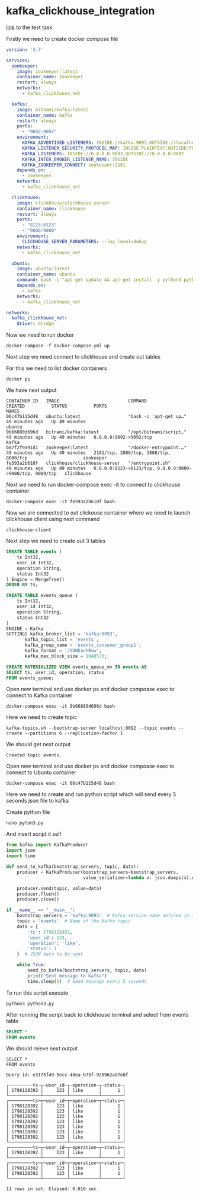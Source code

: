 # kafka_clickhouse_integration

[link](https://github.com/Lemberg14/kafka_clickhouse_integration/blob/main/Test%20Task%20Appflame%20.pdf) to the test task

Firstly we need to create docker compose file
```yaml
version: '3.7'

services:
  zookeeper:
    image: zookeeper:latest
    container_name: zookeeper
    restart: always
    networks:
      - kafka_clickhouse_net

  kafka:
    image: bitnami/kafka:latest
    container_name: kafka
    restart: always
    ports:
      - "9092:9092"
    environment:
      KAFKA_ADVERTISED_LISTENERS: INSIDE://kafka:9093,OUTSIDE://localhost:9092
      KAFKA_LISTENER_SECURITY_PROTOCOL_MAP: INSIDE:PLAINTEXT,OUTSIDE:PLAINTEXT
      KAFKA_LISTENERS: INSIDE://0.0.0.0:9093,OUTSIDE://0.0.0.0:9092
      KAFKA_INTER_BROKER_LISTENER_NAME: INSIDE
      KAFKA_ZOOKEEPER_CONNECT: zookeeper:2181
    depends_on:
      - zookeeper
    networks:
      - kafka_clickhouse_net

  clickhouse:
    image: clickhouse/clickhouse-server
    container_name: clickhouse
    restart: always
    ports:
      - "8123:8123"
      - "9000:9000"
    environment:
      CLICKHOUSE_SERVER_PARAMETERS: --log_level=debug
    networks:
      - kafka_clickhouse_net

  ubuntu:
    image: ubuntu:latest
    container_name: ubuntu
    command: bash -c "apt-get update && apt-get install -y python3 python3-pip && pip3 install kafka-python && tail -f /dev/null"
    depends_on:
      - kafka
    networks:
      - kafka_clickhouse_net

networks:
  kafka_clickhouse_net:
    driver: bridge
```

Now we need to run docker

```
docker-compose -f docker-compose.yml up
```

Next step we need connect to clickhouse and create out tables

For this we need to list docker containers

```
docker ps
```
We have next output
```
CONTAINER ID   IMAGE                          COMMAND                  CREATED          STATUS          PORTS                                                      NAMES
06c47b115d48   ubuntu:latest                  "bash -c 'apt-get up…"   49 minutes ago   Up 49 minutes                                                              ubuntu
9b66880d696d   bitnami/kafka:latest           "/opt/bitnami/script…"   49 minutes ago   Up 49 minutes   0.0.0.0:9092->9092/tcp                                     kafka
b87f2f9a91d1   zookeeper:latest               "/docker-entrypoint.…"   49 minutes ago   Up 49 minutes   2181/tcp, 2888/tcp, 3888/tcp, 8080/tcp                     zookeeper
fe593a2b610f   clickhouse/clickhouse-server   "/entrypoint.sh"         49 minutes ago   Up 49 minutes   0.0.0.0:8123->8123/tcp, 0.0.0.0:9000->9000/tcp, 9009/tcp   clickhouse
```
Next we need to run docker-compose exec -it to connect to clickhouse container

```
docker-compose exec -it fe593a2b610f bash
```

Now we are connected to out clickouse container where we need to launch clickhouse client using next command

```
clickhouse-client
```

Next step we need to create out 3 tables

```sql
CREATE TABLE events (
    ts Int32,
    user_id Int32,    
    operation String,
    status Int32
) Engine = MergeTree()
ORDER BY ts;

CREATE TABLE events_queue (
    ts Int32,
    user_id Int32,    
    operation String,
    status Int32
)
ENGINE = Kafka
SETTINGS kafka_broker_list = 'kafka:9093',
       kafka_topic_list = 'events',
       kafka_group_name = 'events_consumer_group1',
       kafka_format = 'JSONEachRow',
       kafka_max_block_size = 1048576;

CREATE MATERIALIZED VIEW events_queue_mv TO events AS
SELECT ts, user_id, operation, status
FROM events_queue;
```

Open new terminal and use docker ps and docker compoase exec to connect to Kafka container

```
docker-compose exec -it 9b66880d696d bash
```

Here we need to create topic

```
kafka-topics.sh --bootstrap-server localhost:9092 --topic events --create --partitions 6 --replication-factor 1
```

We should get next output
```
Created topic events.
```

Open new terminal and use docker ps and docker compoase exec to connect to Ubuntu container

```
docker-compose exec -it 06c47b115d48 bash
```

Here we need to create and run python script which will send every 5 seconds json file to kafka

Create python file
```
nano pyton3.py
```
And insert script it self
```python
from kafka import KafkaProducer
import json
import time

def send_to_kafka(bootstrap_servers, topic, data):
    producer = KafkaProducer(bootstrap_servers=bootstrap_servers,
                             value_serializer=lambda x: json.dumps(x).encode('utf-8'))

    producer.send(topic, value=data)
    producer.flush()
    producer.close()

if __name__ == "__main__":
    bootstrap_servers = 'kafka:9093'  # Kafka service name defined in the Docker Compose file
    topic = 'events'  # Name of the Kafka topic
    data = {
        'ts': 1798128392,
        'user_id': 123,
        'operation': 'like',
        'status': 1
    }  # JSON data to be sent

    while True:
        send_to_kafka(bootstrap_servers, topic, data)
        print("Sent message to Kafka")
        time.sleep(5)  # Send message every 5 seconds
```

To run this script execute 

```
python3 python3.py
```
After running the script back to clickhouse terminal and select from events table
```sql
SELECT *
FROM events
```

We should reieve next output

```
SELECT *
FROM events

Query id: e3175f49-5ecc-48ea-b75f-925962ad7e0f

┌─────────ts─┬─user_id─┬─operation─┬─status─┐
│ 1798128392 │     123 │ like      │      1 │
└────────────┴─────────┴───────────┴────────┘
┌─────────ts─┬─user_id─┬─operation─┬─status─┐
│ 1798128392 │     123 │ like      │      1 │
│ 1798128392 │     123 │ like      │      1 │
│ 1798128392 │     123 │ like      │      1 │
│ 1798128392 │     123 │ like      │      1 │
│ 1798128392 │     123 │ like      │      1 │
│ 1798128392 │     123 │ like      │      1 │
│ 1798128392 │     123 │ like      │      1 │
└────────────┴─────────┴───────────┴────────┘
┌─────────ts─┬─user_id─┬─operation─┬─status─┐
│ 1798128392 │     123 │ like      │      1 │
└────────────┴─────────┴───────────┴────────┘
┌─────────ts─┬─user_id─┬─operation─┬─status─┐
│ 1798128392 │     123 │ like      │      1 │
│ 1798128392 │     123 │ like      │      1 │
└────────────┴─────────┴───────────┴────────┘

11 rows in set. Elapsed: 0.010 sec. 
```
